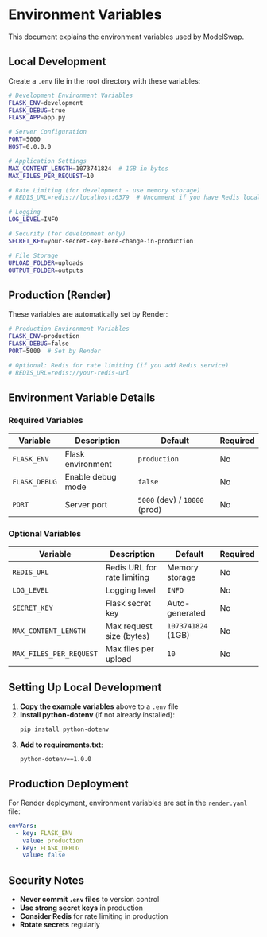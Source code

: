 # Environment Variables

This document explains the environment variables used by ModelSwap.

## Local Development

Create a `.env` file in the root directory with these variables:

```bash
# Development Environment Variables
FLASK_ENV=development
FLASK_DEBUG=true
FLASK_APP=app.py

# Server Configuration
PORT=5000
HOST=0.0.0.0

# Application Settings
MAX_CONTENT_LENGTH=1073741824  # 1GB in bytes
MAX_FILES_PER_REQUEST=10

# Rate Limiting (for development - use memory storage)
# REDIS_URL=redis://localhost:6379  # Uncomment if you have Redis locally

# Logging
LOG_LEVEL=INFO

# Security (for development only)
SECRET_KEY=your-secret-key-here-change-in-production

# File Storage
UPLOAD_FOLDER=uploads
OUTPUT_FOLDER=outputs
```

## Production (Render)

These variables are automatically set by Render:

```bash
# Production Environment Variables
FLASK_ENV=production
FLASK_DEBUG=false
PORT=5000  # Set by Render

# Optional: Redis for rate limiting (if you add Redis service)
# REDIS_URL=redis://your-redis-url
```

## Environment Variable Details

### Required Variables

| Variable | Description | Default | Required |
|----------|-------------|---------|----------|
| `FLASK_ENV` | Flask environment | `production` | No |
| `FLASK_DEBUG` | Enable debug mode | `false` | No |
| `PORT` | Server port | `5000` (dev) / `10000` (prod) | No |

### Optional Variables

| Variable | Description | Default | Required |
|----------|-------------|---------|----------|
| `REDIS_URL` | Redis URL for rate limiting | Memory storage | No |
| `LOG_LEVEL` | Logging level | `INFO` | No |
| `SECRET_KEY` | Flask secret key | Auto-generated | No |
| `MAX_CONTENT_LENGTH` | Max request size (bytes) | `1073741824` (1GB) | No |
| `MAX_FILES_PER_REQUEST` | Max files per upload | `10` | No |

## Setting Up Local Development

1. **Copy the example variables** above to a `.env` file
2. **Install python-dotenv** (if not already installed):
   ```bash
   pip install python-dotenv
   ```
3. **Add to requirements.txt**:
   ```
   python-dotenv==1.0.0
   ```

## Production Deployment

For Render deployment, environment variables are set in the `render.yaml` file:

```yaml
envVars:
  - key: FLASK_ENV
    value: production
  - key: FLASK_DEBUG
    value: false
```

## Security Notes

- **Never commit `.env` files** to version control
- **Use strong secret keys** in production
- **Consider Redis** for rate limiting in production
- **Rotate secrets** regularly 
